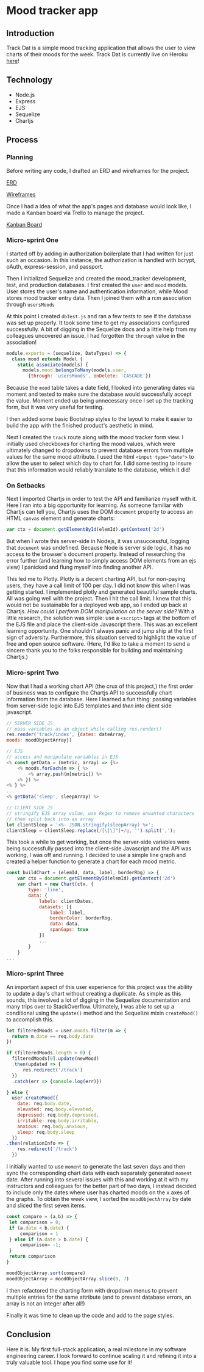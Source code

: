 # Mood tracker app

## Introduction
Track Dat is a simple mood tracking application that allows the user to view charts of their moods for the week.
Track Dat is currently live on Heroku [here](https://track-dat-mood-tracker.herokuapp.com/)!


## Technology
- Node.js
- Express
- EJS
- Sequelize
- Chartjs

## Process

### Planning
Before writing any code, I drafted an ERD and wireframes for the project.  

[ERD](https://drive.google.com/file/d/17K8AHv5uGz8-d9zegZ-SNLBP4y3vX8nt/view?usp=sharing)

[Wireframes](https://drive.google.com/file/d/18aWveG_Yp9A9CJqqFNHi3GROVF6yRJLD/view?usp=sharing)

Once I had a idea of what the app's pages and database would look like, I made a Kanban board via Trello to manage the project.

[Kanban Board](https://trello.com/b/noPdaTUX/mood-tracker-app)

### Micro-sprint One

I started off by adding in authorization boilerplate that I had written for just such an occasion. In this instance, the authorization is handled with bcrypt, oAuth, express-session, and passport.

Then I initialized Sequelize and created the mood_tracker development, test, and production databases. I first created the `user` and `mood` models. User stores the user's name and authentication information, while Mood stores mood tracker entry data. Then I joined them with a n:m association through `usersMoods`

At this point I created `dbTest.js` and ran a few tests to see if the database was set up properly. It took some time to get my associations configured successfully. A bit of digging in the Sequelize docs and a little help from my colleagues uncovered an issue. I had forgotten the `through` value in the association!

```js
module.exports = (sequelize, DataTypes) => {
  class mood extends Model {
    static associate(models) {
      models.mood.belongsToMany(models.user, 
        {through: 'usersMoods', onDelete: 'CASCADE'})
```

Because the `mood` table takes a date field, I looked into generating dates via moment and tested to make sure the database would successfully accept the value. Moment ended up being unnecessary once I set up the tracking form, but it was very useful for testing. 

I then added some basic Bootstrap styles to the layout to make it easier to build the app with the finished product's aesthetic in mind.  

Next I created the `track` route along with the mood tracker form view. I initially used checkboxes for charting the mood values, which were ultimately changed to dropdowns to prevent database errors from multiple values for the same mood attribute. I used the html `<input type="date">` to allow the user to select which day to chart for. I did some testing to insure that this information would reliably translate to the database, which it did! 

### On Setbacks
Next I imported Chartjs in order to test the API and familiarize myself with it. Here I ran into a big opportunity for learning. As someone familiar with Chartjs can tell you, Chartjs uses the DOM `document` property to access an HTML `canvas` element and generate charts:
```js
var ctx = document.getElementById(elemId).getContext('2d')
```
But when I wrote this server-side in Nodejs, it was unsuccessful, logging that `document` was undefined. Because Node is server side logic, it has no access to the browser's document property. Instead of researching the error further (and learning how to simply access DOM elements from an ejs view) I panicked and flung myself into finding another API. 

This led me to Plotly. Plotly is a decent charting API, but for non-paying users, they have a call limit of 100 per day. I did not know this when I was getting started. I implemented plotly and generated beautiful sample charts. All was going well with the project. Then I hit the call limit. I knew that this would not be sustainable for a deployed web app, so I ended up back at Chartjs. _How could I perform DOM manipulation on the server side?_ With a little research, the solution was simple: use a `<script>` tags at the bottom of the EJS file and place the client-side Javascript there. This was an excellent learning opportunity. One shouldn't always panic and jump ship at the first sign of adversity. Furthermore, this situation served to highlight the value of free and open source software. (Here, I'd like to take a moment to send a sincere thank you to the folks responsible for building and maintaining Chartjs.)

### Micro-sprint Two
Now that I had a working chart API (the crux of this project,) the first order of business was to configure the Chartjs API to successfully chart information from the database. Here I learned a fun thing: passing variables from server-side logic into EJS templates and _then_ into client side javascript.
```js
// SERVER SIDE JS
// pass variables as an object while calling res.render()
res.render('track/index', {dates: dateArray, 
moods: moodObjectArray})
```
```js
// EJS
// access and manipulate variables in EJS
<% const getData = (metric, array) => {%>
    <% moods.forEach(m => { %>
        <% array.push(m[metric]) %>
    <% }) %>
<% } %>
...
<% getData('sleep', sleepArray) %>
```
```js
// CLIENT SIDE JS
// stringify EJS array value, use Regex to remove unwanted characters
// then split back into an array
let clientSleep = '<%- JSON.stringify(sleepArray) %>';
clientSleep = clientSleep.replace(/[\[\]"]+/g, '').split(',');
```
This took a while to get working, but once the server-side variables were being successfully passed into the client-side Javascript and the API was working, I was off and running. I decided to use a simple line graph and created a helper function to generate a chart for each mood metric.
```js
const buildChart = (elemId, data, label, borderRbg) => {
    var ctx = document.getElementById(elemId).getContext('2d')
    var chart = new Chart(ctx, {
        type: 'line',
        data: {
            labels: clientDates,
            datasets: [{
                label: label,
                borderColor: borderRbg,
                data: data,
                spanGaps: true
            }]
            ...
        }
    }
...
```
### Micro-sprint Three
An important aspect of this user experience for this project was the ability to update a day's chart without creating a duplicate. As simple as this sounds, this involved a lot of digging in the Sequelize documentation and many trips over to StackOverflow. Ultimately, I was able to set up a conditional using the `update()` method and the Sequelize mixin `createMood()` to accomplish this.
```js
let filteredMoods = user.moods.filter(m => {
  return m.date == req.body.date
})

if (filteredMoods.length > 0) {
  filteredMoods[0].update(newMood)
  .then(updated => {
      res.redirect('/track')
  })
  .catch(err => {console.log(err)})

} else {
  user.createMood({ 
    date: req.body.date,
    elevated: req.body.elevated,
    depressed: req.body.depressed,
    irritable: req.body.irritable,
    anxious: req.body.anxious,
    sleep: req.body.sleep
  })
.then(relationInfo => {
    res.redirect('/track')  
  })
```
 I initially wanted to use `moment` to generate the last seven days and then sync the corresponding chart data with each separately generated `moment` date. After running into several issues with this and working at it with my instructors and colleagues for the better part of two days, I instead decided to include only the dates where user has charted moods on the x axes of the graphs. To obtain the week view, I sorted the `moodObjectArray` by date and sliced the first seven items.
 ```js
 const compare = (a,b) => {
  let comparison = 0;
  if (a.date < b.date) {
      comparison = 1
  } else if (a.date > b.date) {
      comparison= -1;
  }
  return comparison
}

moodObjectArray.sort(compare)
moodObjectArray = moodObjectArray.slice(0, 7)
```
I then refactored the charting form with dropdown menus to prevent multiple entries for the same attribute (and to prevent database errors, an array is not an integer after all!) 

Finally it was time to clean up the code and add to the page styles. 

## Conclusion
Here it is. My first full-stack application, a real milestone in my software engineering career. I look forward to continue scaling it and refining it into a truly valuable tool. I hope you find some use for it!